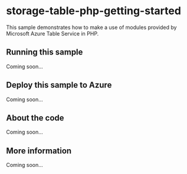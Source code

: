 # storage-table-php-getting-started
This sample demonstrates how to make a use of modules provided by Microsoft Azure Table Service in PHP.
## Running this sample
Coming soon...
## Deploy this sample to Azure
Coming soon...
## About the code
Coming soon...
## More information
Coming soon...